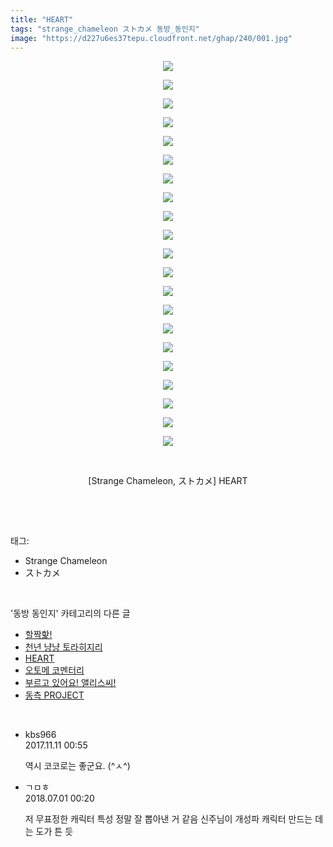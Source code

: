 ```yaml
---
title: "HEART"
tags: "strange_chameleon ストカメ 동방_동인지"
image: "https://d227u6es37tepu.cloudfront.net/ghap/240/001.jpg"
---
```

<div class="article">
<p style="text-align: center; clear: none; float: none;"><img src="{{ site.imgserver6 }}/ghap/240/001.jpg"/></p>
<p style="text-align: center; clear: none; float: none;"><img src="{{ site.imgserver6 }}/ghap/240/002.jpg"/></p>
<p style="text-align: center; clear: none; float: none;"><img src="{{ site.imgserver6 }}/ghap/240/003.jpg"/></p>
<p style="text-align: center; clear: none; float: none;"><img src="{{ site.imgserver6 }}/ghap/240/004.jpg"/></p>
<p style="text-align: center; clear: none; float: none;"><img src="{{ site.imgserver6 }}/ghap/240/005.jpg"/></p>
<p style="text-align: center; clear: none; float: none;"><img src="{{ site.imgserver6 }}/ghap/240/006.jpg"/></p>
<p style="text-align: center; clear: none; float: none;"><img src="{{ site.imgserver6 }}/ghap/240/007.jpg"/></p>
<p style="text-align: center; clear: none; float: none;"><img src="{{ site.imgserver6 }}/ghap/240/008.jpg"/></p>
<p style="text-align: center; clear: none; float: none;"><img src="{{ site.imgserver6 }}/ghap/240/009.jpg"/></p>
<p style="text-align: center; clear: none; float: none;"><img src="{{ site.imgserver6 }}/ghap/240/010.jpg"/></p>
<p style="text-align: center; clear: none; float: none;"><img src="{{ site.imgserver6 }}/ghap/240/011.jpg"/></p>
<p style="text-align: center; clear: none; float: none;"><img src="{{ site.imgserver6 }}/ghap/240/012.jpg"/></p>
<p style="text-align: center; clear: none; float: none;"><img src="{{ site.imgserver6 }}/ghap/240/013.jpg"/></p>
<p style="text-align: center; clear: none; float: none;"><img src="{{ site.imgserver6 }}/ghap/240/014.jpg"/></p>
<p style="text-align: center; clear: none; float: none;"><img src="{{ site.imgserver6 }}/ghap/240/015.jpg"/></p>
<p style="text-align: center; clear: none; float: none;"><img src="{{ site.imgserver6 }}/ghap/240/016.jpg"/></p>
<p style="text-align: center; clear: none; float: none;"><img src="{{ site.imgserver6 }}/ghap/240/017.jpg"/></p>
<p style="text-align: center; clear: none; float: none;"><img src="{{ site.imgserver6 }}/ghap/240/018.jpg"/></p>
<p style="text-align: center; clear: none; float: none;"><img src="{{ site.imgserver6 }}/ghap/240/019.jpg"/></p>
<p style="text-align: center; clear: none; float: none;"><img src="{{ site.imgserver6 }}/ghap/240/020.jpg"/></p>
<p style="text-align: center; clear: none; float: none;"><img src="{{ site.imgserver6 }}/ghap/240/021.jpg"/></p>
<p style="text-align: center; clear: none; float: none;"><br/></p>
<p style="text-align: center; clear: none; float: none;">[Strange Chameleon, ストカメ] HEART</p>
<p><br/></p>
</div><br/>
<div class="tagTrail">
<p>태그: </p>
<ul>
<li>Strange Chameleon</li>
<li>ストカメ</li>
</ul>
</div><br/>
<div class="another">
<p>'동방 동인지' 카테고리의 다른 글</p>
<ul>
<li><a href="/ghap_242">할짝핥!</a></li>
<li><a href="/ghap_241">천년 냥냥 토라히지리</a></li>
<li><a href="/ghap_240">HEART</a></li>
<li><a href="/ghap_239">오토메 코멘터리</a></li>
<li><a href="/ghap_238">부르고 있어요! 앨리스씨!</a></li>
<li><a href="/ghap_237">동측 PROJECT</a></li>
</ul>
</div><br/>
<div class="cb_module cb_fluid">
<div class="cb_wrt cb_profile">
<div class="comment">
<ul>
<li class="cb_thumb_off" id="comment15126943">
<div class="cb_comment_area">
<div class="cb_info_area">
<div class="cb_section">
<span class="cb_nick_name">kbs966</span>
</div>
<div class="cb_section">
<span class="cb_date">2017.11.11 00:55 </span>
</div>
</div>
<div class="cb_dsc_comment">
<p class="cb_dsc">
											역시 코코로는 좋군요. (^ㅅ^)
										</p>
</div>
</div></li>
<li class="cb_thumb_off" id="comment15279101">
<div class="cb_comment_area">
<div class="cb_info_area">
<div class="cb_section">
<span class="cb_nick_name">ㄱㅁㅎ</span>
</div>
<div class="cb_section">
<span class="cb_date">2018.07.01 00:20 </span>
</div>
</div>
<div class="cb_dsc_comment">
<p class="cb_dsc">
											저 무표정한 캐릭터 특성 정말 잘 뽑아낸 거 같음 신주님이 개성파 캐릭터 만드는 데는 도가 튼 듯
										</p>
</div>
</div></li>
</ul>
</div>
</div><!-- commentList close -->
</div><br/>

